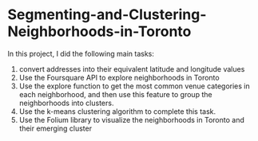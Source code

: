# Segmenting-and-Clustering-Neighborhoods-in-Toronto

In this project, I did the following main tasks:
1. convert addresses into their equivalent latitude and longitude values
2. Use the Foursquare API to explore neighborhoods in Toronto
3. Use the explore function to get the most common venue categories in each neighborhood, and then use this feature to group the neighborhoods into clusters. 
4. Use the k-means clustering algorithm to complete this task. 
5. Use the Folium library to visualize the neighborhoods in Toronto and their emerging cluster

